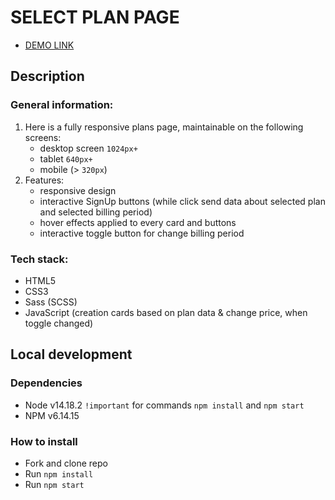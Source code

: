 <h1>SELECT PLAN PAGE</h1>
<ul>
  <li><a href="https://olexandr-trubin-koshyk.github.io/select-plan/" taget="_blank">DEMO LINK</a></li>
</ul>
<h2>Description</h2>
<h3>General information:</h3>
<ol>
  <li>
    Here is a fully responsive plans page, maintainable on the following screens: 
    <ul>
  <li>
    desktop screen <code>1024px+</code>
  </li> 
  <li>
    tablet <code>640px+</code>
  </li> 
  <li>
    mobile (> <code>320px</code>)
  </li> 
</ul>
  </li>
   <li>
    Features:
   <ul>  
      <li>
    responsive design
  </li>
   <li>
     interactive SignUp buttons (while click send data about selected plan and selected billing period)
   </li>
  <li>
    hover effects applied to every card and buttons
  </li> 
  <li>
    interactive toggle button for change billing period
  </li> 
</ul>
  </li>
</ol>

<h3>Tech stack:</h3>
<ul>
  <li>HTML5</li>
  <li>CSS3</li>
  <li>Sass (SCSS)</li>
  <li>JavaScript (creation cards based on plan data & change price, when toggle changed)</li>
</ul>

<h2>Local development</h2>
<h3>Dependencies</h3>
<ul>
  <li>Node v14.18.2 <code>!important</code> for commands <code>npm install</code> and <code>npm start</code></li>
  <li>NPM v6.14.15</li>
</ul>

<h3>How to install</h3>
<ul>
  <li>Fork and clone repo</li>
  <li>Run <code>npm install</code></li>
  <li>Run <code>npm start</code></li>
</ul>
